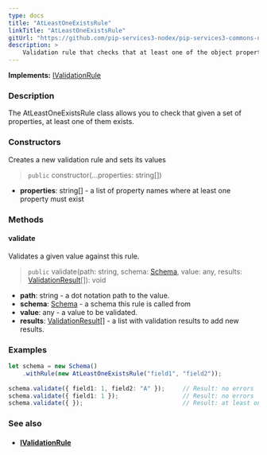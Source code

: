 ```yaml
---
type: docs
title: "AtLeastOneExistsRule"
linkTitle: "AtLeastOneExistsRule"
gitUrl: "https://github.com/pip-services3-nodex/pip-services3-commons-nodex"
description: >
    Validation rule that checks that at least one of the object properties exists.
---
```


**Implements:** [IValidationRule](../ivalidation_rule)

### Description

The AtLeastOneExistsRule class allows you to check that given a set of properties, at least one of them exists. 

### Constructors
Creates a new validation rule and sets its values

> `public` constructor(...properties: string[])

- **properties**: string[] - a list of property names where at least one property must exist

### Methods

#### validate
Validates a given value against this rule.

> `public` validate(path: string, schema: [Schema](../schema), value: any, results: [ValidationResult](../validation_result)[]): void 

- **path**: string - a dot notation path to the value.
- **schema**: [Schema](../schema) - a schema this rule is called from
- **value**: any - a value to be validated.
- **results**: [ValidationResult](../validation_result)[] - a list with validation results to add new results.

### Examples
```typescript
let schema = new Schema()
    .withRule(new AtLeastOneExistsRule("field1", "field2"));
  
schema.validate({ field1: 1, field2: "A" });     // Result: no errors
schema.validate({ field1: 1 });                  // Result: no errors
schema.validate({ });                            // Result: at least one of properties field1, field2 must exist

```

### See also
- #### [IValidationRule](../ivalidation_rule)
